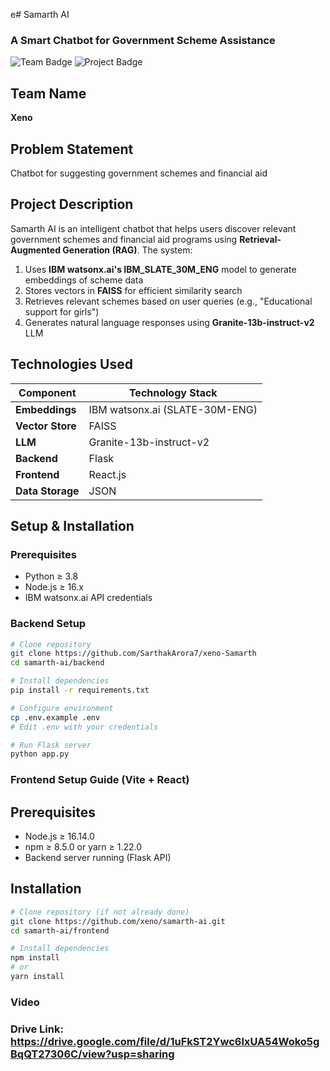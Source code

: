 e# Samarth AI  
### A Smart Chatbot for Government Scheme Assistance  

<img src="https://img.shields.io/badge/Team-Xeno-blue" alt="Team Badge">  
<img src="https://img.shields.io/badge/Project-Chatbot%20for%20Government%20Schemes-green" alt="Project Badge">  

## Team Name  
**Xeno**  

## Problem Statement  
Chatbot for suggesting government schemes and financial aid  

## Project Description  
Samarth AI is an intelligent chatbot that helps users discover relevant government schemes and financial aid programs using **Retrieval-Augmented Generation (RAG)**. The system:

1. Uses **IBM watsonx.ai's IBM_SLATE_30M_ENG** model to generate embeddings of scheme data
2. Stores vectors in **FAISS** for efficient similarity search
3. Retrieves relevant schemes based on user queries (e.g., "Educational support for girls")
4. Generates natural language responses using **Granite-13b-instruct-v2** LLM

## Technologies Used  
| Component          | Technology Stack              |
|--------------------|-------------------------------|
| **Embeddings**     | IBM watsonx.ai (SLATE-30M-ENG)|
| **Vector Store**   | FAISS                         |
| **LLM**           | Granite-13b-instruct-v2       |
| **Backend**       | Flask                         |
| **Frontend**      | React.js                      |
| **Data Storage**  | JSON                          |

## Setup & Installation

### Prerequisites
- Python ≥ 3.8
- Node.js ≥ 16.x
- IBM watsonx.ai API credentials

### Backend Setup
```bash
# Clone repository
git clone https://github.com/SarthakArora7/xeno-Samarth
cd samarth-ai/backend

# Install dependencies
pip install -r requirements.txt

# Configure environment
cp .env.example .env
# Edit .env with your credentials

# Run Flask server
python app.py

```
### Frontend Setup Guide (Vite + React)

## Prerequisites
- Node.js ≥ 16.14.0
- npm ≥ 8.5.0 or yarn ≥ 1.22.0
- Backend server running (Flask API)

## Installation
```bash
# Clone repository (if not already done)
git clone https://github.com/xeno/samarth-ai.git
cd samarth-ai/frontend

# Install dependencies
npm install
# or
yarn install

```
### Video
### Drive Link: https://drive.google.com/file/d/1uFkST2Ywc6lxUA54Woko5gBqQT27306C/view?usp=sharing 
